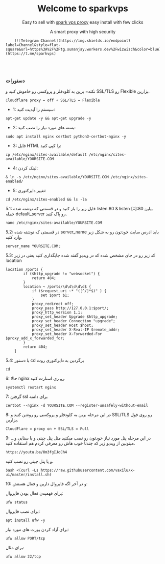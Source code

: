 <h1 align="center"/>Welcome to sparkvps</h1>

<p align="center">
Easy to sell with <a href="https://github.com/sparkvps/reverse-proxy-nginx-tls/">spark vps proxy</a> easy install with few clicks
</p>

<p align="center">
A smart proxy with high security

        [![Telegram Channel](https://img.shields.io/endpoint?label=Channel&style=flat-square&url=https%3A%2F%2Ftg.sumanjay.workers.dev%2Fwizwizch&color=blue)](https://t.me/sparkvps)

</p>


</div>


<br>
<br>

### دستورات



نکته= برین به کلودفلر و پروکسی رو خاموش کنید و SSL/TLS رو Flexible بزارین.

```Cloudflare proxy = off + SSL/TLS = Flexible```

- 1: سیستم را آپدیت کنید:
```
apt-get update -y && apt-get upgrade -y
```

- 2: بسته های مورد نیاز را نصب کنید:
```
sudo apt install nginx certbot python3-certbot-nginx -y
```

- 3: فایل HTML را کپی کنید:
````
cp /etc/nginx/sites-available/default /etc/nginx/sites-available/YOURSITE.COM
````


- 4: لینک کردن:
```
& ln -s /etc/nginx/sites-available/YOURSITE.COM /etc/nginx/sites-enabled/
```

- 5: تغییر دایرکتوری:
```
cd /etc/nginx/sites-enabled && ls -la
```

5.1: فایل زیر را باز کنید و در قسمتی که نوشته شده listen 80 & listen [::]:80 بیاین جمله default_server رو پاک کنید.
```
nano /etc/nginx/sites-available/YOURSITE.COM
```

5.2: در قسمتی که نوشته شده server_name باید ادرس سایت خودتون رو به شکل زیر وارد کنید.
```
server_name YOURSITE.COM;
```

5.3: کد زیر رو در جای مشخص شده که در ویدیو گفته شده جایگذاری کنید یعنی در زیر location
```
location /ports {
        if ($http_upgrade != "websocket") {
            return 404;
        }
        location ~ /ports/\d\d\d\d\d$ {
            if ($request_uri ~* "([^/]*$)" ) {
                set $port $1;
            }
            proxy_redirect off;
            proxy_pass http://127.0.0.1:$port/;
            proxy_http_version 1.1;
            proxy_set_header Upgrade $http_upgrade;
            proxy_set_header Connection "upgrade";
            proxy_set_header Host $host;
            proxy_set_header X-Real-IP $remote_addr;
            proxy_set_header X-Forwarded-For $proxy_add_x_forwarded_for;
        }
        return 404;
    }
```


5.4: با دستور cd برگردین به دایرکتوری روت
```
cd
```

6: حالا nginx رو ری استارت کنید.
```
systemctl restart nginx
```

7: گرفتن ssl برای دامنه
```
certbot --nginx -d YOURSITE.COM --register-unsafely-without-email
```

8: در این مرحله برین به کلودفلر و پروکسی رو روشن کنید و SSL/TLS رو روی فول بزارین.
```
CloudFlare = proxy on + SSL/TLS = Full 
```

9: در این مرحله پنل مورد نیاز خودتون رو نصب میکنید مثل پنل چینی و یا سنایی و… میتونین از ویدیو زیر که چندتا خوب هاش رو معرفی کردم هم استفاده کنید.
```
https://youtu.be/Om3fgIJoCh4
```
 و یا پنل چینی رو نصب کنید.
 ```
bash <(curl -Ls https://raw.githubusercontent.com/vaxilu/x-ui/master/install.sh)
```

10: و در آخر اگه فایروال دارین و فعال هستش:

برای فهمیدن فعال بودن فایروال:
```
ufw status
```
برای نصب فایروال:
```
apt install ufw -y
```
برای آزاد کردن پورت های مورد نیاز:
```
ufw allow PORT/tcp
```
برای مثال:
```
ufw allow 22/tcp
```
